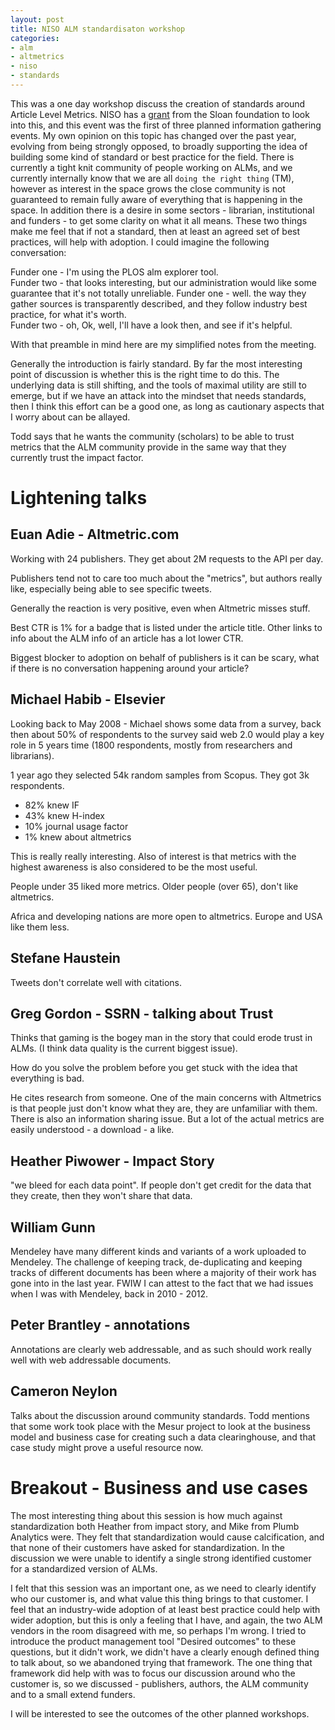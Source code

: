 ```yaml
---
layout: post
title: NISO ALM standardisaton workshop
categories: 
- alm
- altmetrics
- niso
- standards
---
```


This was a one day workshop discuss the creation of standards around Article Level Metrics. NISO has a [grant](http://www.niso.org/publications/isq/2013/v25no2/nr1) from the Sloan foundation to look into this, and this event was the first of three planned information gathering events. My own opinion on this topic has changed over the past year, evolving from being strongly opposed, to broadly supporting the idea of building some kind of standard or best practice for the field. There is currently a tight knit community of people working on ALMs, and we currently internally know that we are all `doing the right thing` (TM), however as interest in the space grows the close community is not guaranteed to remain fully aware of everything that is happening in the space. In addition there is a desire in some sectors - librarian, institutional and funders - to get some clarity on what it all means. These two things make me feel that if not a standard, then at least an agreed set of best practices, will help with adoption. I could imagine the following conversation:

Funder one - I'm using the PLOS alm explorer tool.  
Funder two - that looks interesting, but our administration would like some guarantee that it's not totally unreliable. 
Funder one - well. the way they gather sources is transparently described, and they follow industry best practice, for what it's worth.  
Funder two - oh, Ok, well, I'll have a look then, and see if it's helpful.   

With that preamble in mind here are my simplified notes from the meeting. 

Generally the introduction is fairly standard. By far the most interesting point of discussion is whether this is the right time to do this. The underlying data is still shifting, and the tools of maximal utility are still to emerge, but if we have an attack into the mindset that needs standards, then I think this effort can be a good one, as long as cautionary aspects that I worry about can be allayed. 

Todd says that he wants the community (scholars) to be able to trust metrics that the ALM community provide in the same way that they currently trust the impact factor. 

# Lightening talks

## Euan Adie - Altmetric.com

Working with 24 publishers. They get about 2M requests to the API per day. 

Publishers tend not to care too much about the "metrics", but authors really like, especially being able to see specific tweets.

Generally the reaction is very positive, even when Altmetric misses stuff.

Best CTR is 1% for a badge that is listed under the article title. Other links to info about the ALM info of an article has a lot lower CTR. 

Biggest blocker to adoption on behalf of publishers is it can be scary, what if there is no conversation happening around your article?


## Michael Habib - Elsevier

Looking back to May 2008 - Michael shows some data from a survey, back then about 50% of respondents to the survey said web 2.0 would play a key role in 5 years time (1800 respondents, mostly from researchers and librarians). 

1 year ago they selected 54k random samples from Scopus. They got 3k respondents. 

* 82% knew IF  
* 43% knew H-index  
* 10% journal usage factor  
* 1% knew about altmetrics   

This is really really interesting. Also of interest is that metrics with the highest awareness is also considered to be the most useful. 

People under 35 liked more metrics. Older people (over 65), don't like altmetrics. 

Africa and developing nations are more open to altmetrics. Europe and USA like them less. 


## Stefane Haustein

Tweets don't correlate well with citations. 


## Greg Gordon - SSRN - talking about Trust

Thinks that gaming is the bogey man in the story that could erode trust in ALMs. (I think data quality is the current biggest issue). 

How do you solve the problem before you get stuck with the idea that everything is bad. 

He cites research from someone. One of the main concerns with Altmetrics is that people just don't know what they are, they are unfamiliar with them. There is also an information sharing issue. But a lot of the actual metrics are easily understood - a download - a like. 


## Heather Piwower - Impact Story

"we bleed for each data point". If people don't get credit for the data that they create, then they won't share that data. 



## William Gunn

Mendeley have many different kinds and variants of a work uploaded to Mendeley. The challenge of keeping track, de-duplicating and keeping tracks of different documents has been where a majority of their work has gone into in the last year. FWIW I can attest to the fact that we had issues when I was with Mendeley, back in 2010 - 2012. 



## Peter Brantley - annotations 

Annotations are clearly web addressable, and as such should work really well with web addressable documents. 


## Cameron Neylon

Talks about the discussion around community standards. Todd mentions that some work took place with the Mesur project to look at the business model and business case for creating such a data clearinghouse, and that case study might prove a useful resource now.


# Breakout - Business and use cases

The most interesting thing about this session is how much against standardization both Heather from impact story, and Mike from Plumb Analytics were. They felt that standardization would cause calcification, and that none of their customers have asked for standardization. In the discussion we were unable to identify a single strong identified customer for a standardized version of ALMs. 

I felt that this session was an important one, as we need to clearly identify who our customer is, and what value this thing brings to that customer. I feel that an industry-wide adoption of at least best practice could help with wider adoption, but this is only a feeling that I have, and again, the two ALM  vendors in the room disagreed with me, so perhaps I'm wrong. I tried to introduce the product management tool "Desired outcomes" to these questions, but it didn't work, we didn't have a clearly enough defined thing to talk about, so we abandoned trying that framework. The one thing that framework did help with was to focus our discussion around who the customer is, so we discussed - publishers, authors, the ALM community and to a small extend funders. 

I will be interested to see the outcomes of the other planned workshops. 

